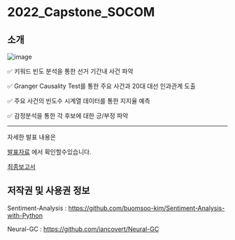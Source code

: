 # 2022_Capstone_SOCOM

## 소개

![image](https://user-images.githubusercontent.com/69452161/172755737-e71b1cd8-44dc-4829-9018-e337ab75ee66.png)

✅ 키워드 빈도 분석을 통한  선거 기간내 사건 파악

✅ Granger Causality Test를 통한 주요 사건과 20대 대선 인과관계 도출

✅ 주요 사건의 빈도수 시계열 데이터를 통한 지지율 예측

✅ 감정분석을 통한 각 후보에 대한 긍/부정 파악

--------------------------------------------------------

자세한 발표 내용은 

[발표자료](https://github.com/jungeun-dev/2022_Capstone_SOCOM/blob/main/Report/SOCOM_ppt.pptx) 에서 확인할수있습니다.

[최종보고서]()

## 저작권 및 사용권 정보

Sentiment-Analysis : https://github.com/buomsoo-kim/Sentiment-Analysis-with-Python

Neural-GC : https://github.com/iancovert/Neural-GC
